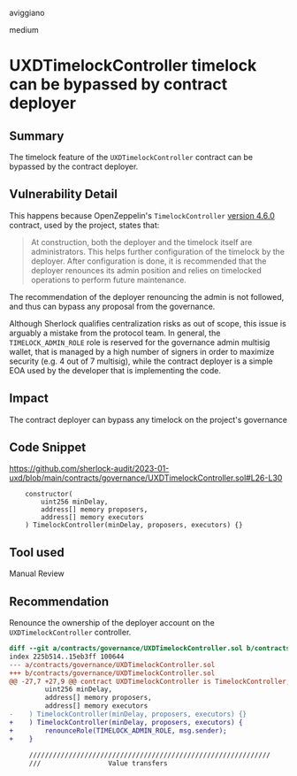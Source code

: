 aviggiano

medium

# UXDTimelockController timelock can be bypassed by contract deployer

## Summary

The timelock feature of the `UXDTimelockController` contract can be bypassed by the contract deployer. 

## Vulnerability Detail

This happens because OpenZeppelin's `TimelockController` [version 4.6.0](https://github.com/OpenZeppelin/openzeppelin-contracts/blob/release-v4.6/contracts/governance/TimelockController.sol#L69-L73) contract, used by the project, states that:

> At construction, both the deployer and the timelock itself are administrators. This helps further configuration of the timelock by the deployer. After configuration is done, it is recommended that the deployer renounces its admin position and relies on timelocked operations to perform future maintenance.

The recommendation of the deployer renouncing the admin is not followed, and thus can bypass any proposal from the governance.

Although Sherlock qualifies centralization risks as out of scope, this issue is arguably a mistake from the protocol team. In general, the `TIMELOCK_ADMIN_ROLE` role is reserved for the governance admin multisig wallet, that is managed by a high number of signers in order to maximize security (e.g. 4 out of 7 multisig), while the contract deployer is a simple EOA used by the developer that is implementing the code.

## Impact

The contract deployer can bypass any timelock on the project's governance

## Code Snippet

https://github.com/sherlock-audit/2023-01-uxd/blob/main/contracts/governance/UXDTimelockController.sol#L26-L30
```solidity
    constructor(
        uint256 minDelay,
        address[] memory proposers,
        address[] memory executors
    ) TimelockController(minDelay, proposers, executors) {}
```

## Tool used

Manual Review

## Recommendation

Renounce the ownership of the deployer account on the `UXDTimelockController` controller.

```diff
diff --git a/contracts/governance/UXDTimelockController.sol b/contracts/governance/UXDTimelockController.sol
index 225b514..15eb3ff 100644
--- a/contracts/governance/UXDTimelockController.sol
+++ b/contracts/governance/UXDTimelockController.sol
@@ -27,7 +27,9 @@ contract UXDTimelockController is TimelockController, ReentrancyGuard {
         uint256 minDelay,
         address[] memory proposers,
         address[] memory executors
-    ) TimelockController(minDelay, proposers, executors) {}
+    ) TimelockController(minDelay, proposers, executors) {
+        renounceRole(TIMELOCK_ADMIN_ROLE, msg.sender);
+    }
 
     /////////////////////////////////////////////////////////////
     ///                 Value transfers

```